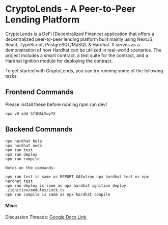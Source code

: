 # CryptoLends - A Peer-to-Peer Lending Platform

CryptoLends is a DeFi (Decentralized Finance) application that offers a decentralized peer-to-peer lending platform built mainly using NextJS, React, TypeScript, PostgreSQL/MySQL & Hardhat. It serves as a demonstration of how Hardhat can be utilized in real-world scenarios. The project includes a smart contract, a test suite for the contract, and a Hardhat Ignition module for deploying the contract.

To get started with CryptoLends, you can try running some of the following tasks:

## Frontend Commands

Please install these before running npm run dev!

```shell
npx v0 add Sf3MALSwyYX
```

## Backend Commands

```shell
npx hardhat help
npx hardhat node
npm run test
npm run deploy
npm run compile
```

```shell
Notes on the commands:

npm run test is same as REPORT_GAS=true npx hardhat test or npx hardhat test
npm run deploy is same as npx hardhat ignition deploy ./ignition/modules/Lock.ts
npm run compile is same as npx hardhat compile
```

#### Misc:

Discussion Threads: [Google Docs Link](https://docs.google.com/document/d/1ktRCx8tw9-VSfIOH4tqIF9Btzvad_O_SZXijZx36rd8/edit?usp=sharing)
